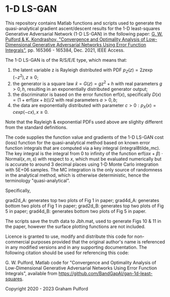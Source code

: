 # 1-D LS-GAN

This repository contains Matlab functions and scripts used to generate the quasi-analytical gradient ascent/descent results for the 1-D least-squares Generative Adversarial Network (1-D LS-GAN) in the following paper: [G. W. Pulford & K. Kondrashov, "Convergence and Optimality Analysis of Low-Dimensional Generative Adversarial Networks Using Error Function Integrals"](https://ieeexplore.ieee.org/document/9641798), pp. 165366 - 165384, Dec. 2021, IEEE Access. 

The 1-D LS-GAN is of the R/S/E/E type, which means that:
1. the latent variable z is Rayleigh distributed with PDF $p_Z(z)= 2z \exp(-z^2), z \ge 0$;
2. the generator is a square law $\hat x = G(z) = gz^2+h$  with real parameters $g>0, h$, resulting in an exponentially distributed generator output;
3. the discriminator is based on the error function $\text{erf}(x)$, specifically $D(x)=(1+\text{erf}(ax+b))/2$ with real parameters $a>0, b$;
4. the data are exponentially distributed with parameter $c>0: p_X(x)=c exp(-cx), x \ge 0$.

Note that the Rayleigh & exponential PDFs used above are slighlty different from the standard definitions.

The code supplies the function value and gradients of the 1-D LS-GAN cost (loss) function for the quasi-analytical method based on known error function integrals that are computed via a key integral (integral8tilde_mc). The key integral is the integral from 0 to infinity of the function $\text{erf}(\alpha x+\beta) \cdot \text{Normal}(x,m,s)$ with respect to $x$, which must be evaluated numerically but is accurate to around 3 decimal places using 1-D Monte Carlo integration with 5E+06 samples. The MC integration is the only source of randomness in the analytical method, which is otherwise deterministic, hence the terminology "quasi-analytical".

Specifically, 

grad2d_A: generates top two plots of Fig 1 in paper;
grad4d_A: generates bottom two plots of Fig 1 in paper;
grad2d_B: generates top two plots of Fig 5 in paper;
grad4d_B: generates bottom two plots of Fig 5 in paper.

The scripts save the truth data to Jbh.mat, used to generate Figs 10 & 11 in the paper, however the surface plotting functions are not included.

Licence is granted to use, modify and distribute this code for non-commercial purposes provided that the original author's name is referenced in any modified versions and in any supporting documentation. The following citation should be used for referencing this code:

G. W. Pulford, Matlab code for "Convergence and Optimality Analysis of Low-Dimensional Generative Adversarial Networks Using Error Function Integrals", available from https://github.com/BandGapAI/gan-1d-least-squares.

Copyright 2020 - 2023 Graham Pulford

